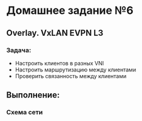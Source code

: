 # Домашнее задание №6

## Overlay. VxLAN EVPN L3

### Задача:

- Настроить клиентов в разных VNI
- Настроить маршрутизацию между клиентами 
- Проверить связанность между клиентами

## Выполнение:

### Схема сети
